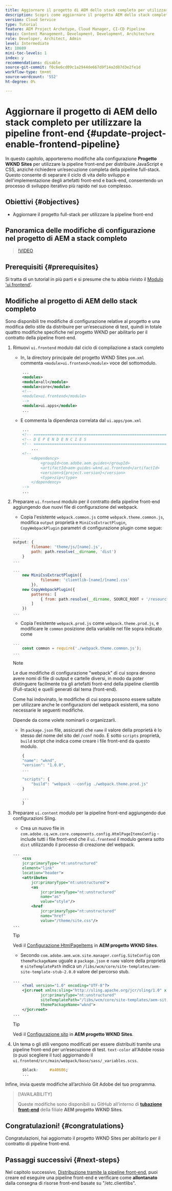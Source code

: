 ```yaml
---
title: Aggiornare il progetto di AEM dello stack completo per utilizzare la pipeline front-end
description: Scopri come aggiornare il progetto AEM dello stack completo per abilitarlo per la pipeline front-end, in modo che possa generare e distribuire solo gli artefatti front-end.
version: Cloud Service
type: Tutorial
feature: AEM Project Archetype, Cloud Manager, CI-CD Pipeline
topic: Content Management, Development, Development, Architecture
role: Developer, Architect, Admin
level: Intermediate
kt: 10689
mini-toc-levels: 1
index: y
recommendations: disable
source-git-commit: f0c6e6cd09c1a2944de667d9f14a2d87d3e2fe1d
workflow-type: tm+mt
source-wordcount: '552'
ht-degree: 0%

---
```



# Aggiornare il progetto di AEM dello stack completo per utilizzare la pipeline front-end {#update-project-enable-frontend-pipeline}

In questo capitolo, apporteremo modifiche alla configurazione __Progetto WKND Sites__ per utilizzare la pipeline front-end per distribuire JavaScript e CSS, anziché richiedere un’esecuzione completa della pipeline full-stack. Questo consente di separare il ciclo di vita dello sviluppo e dell&#39;implementazione degli artefatti front-end e back-end, consentendo un processo di sviluppo iterativo più rapido nel suo complesso.

## Obiettivi {#objectives}

* Aggiornare il progetto full-stack per utilizzare la pipeline front-end

## Panoramica delle modifiche di configurazione nel progetto di AEM a stack completo

>[!VIDEO](https://video.tv.adobe.com/v/3409419/)

## Prerequisiti {#prerequisites}

Si tratta di un tutorial in più parti e si presume che tu abbia rivisto il [Modulo &#39;ui.frontend&#39;](./review-uifrontend-module.md).


## Modifiche al progetto di AEM dello stack completo

Sono disponibili tre modifiche di configurazione relative al progetto e una modifica dello stile da distribuire per un’esecuzione di test, quindi in totale quattro modifiche specifiche nel progetto WKND per abilitarlo per il contratto della pipeline front-end.

1. Rimuovi `ui.frontend` modulo dal ciclo di compilazione a stack completo

   * In, la directory principale del progetto WKND Sites `pom.xml` commenta `<module>ui.frontend</module>` voce del sottomodulo.

   ```xml
       ...
       <modules>
       <module>all</module>
       <module>core</module>
       <!--
       <module>ui.frontend</module>
       -->                
       <module>ui.apps</module>
       ...
   ```

   * E commenta la dipendenza correlata dal `ui.apps/pom.xml`

   ```xml
       ...
       <!-- ====================================================================== -->
       <!-- D E P E N D E N C I E S                                                -->
       <!-- ====================================================================== -->
           ...
       <!--
           <dependency>
               <groupId>com.adobe.aem.guides</groupId>
               <artifactId>aem-guides-wknd.ui.frontend</artifactId>
               <version>${project.version}</version>
               <type>zip</type>
           </dependency>
       -->    
       ...
   ```

1. Preparare `ui.frontend` modulo per il contratto della pipeline front-end aggiungendo due nuovi file di configurazione del webpack.

   * Copia l&#39;esistente `webpack.common.js` come `webpack.theme.common.js`, modifica `output` proprietà e `MiniCssExtractPlugin`, `CopyWebpackPlugin` parametri di configurazione plugin come segue:

   ```javascript
   ...
   output: {
           filename: 'theme/js/[name].js', 
           path: path.resolve(__dirname, 'dist')
       }
   ...
   
   ...
       new MiniCssExtractPlugin({
               filename: 'clientlib-[name]/[name].css'
           }),
       new CopyWebpackPlugin({
           patterns: [
               { from: path.resolve(__dirname, SOURCE_ROOT + '/resources'), to: './clientlib-site' }
           ]
       })
   ...
   ```

   * Copia l&#39;esistente `webpack.prod.js` come `webpack.theme.prod.js`, e modificare le `common` posizione della variabile nel file sopra indicato come

   ```javascript
   ...
       const common = require('./webpack.theme.common.js');
   ...
   ```

   >[!NOTE]
   >
   >Le due modifiche di configurazione &quot;webpack&quot; di cui sopra devono avere nomi di file di output e cartelle diversi, in modo da poter distinguere facilmente tra gli artefatti front-end della pipeline clientlib (Full-stack) e quelli generati dal tema (front-end).
   >
   >Come hai indovinato, le modifiche di cui sopra possono essere saltate per utilizzare anche le configurazioni del webpack esistenti, ma sono necessarie le seguenti modifiche.
   >
   >Dipende da come volete nominarli o organizzarli.


   * In `package.json` file, assicurati che  `name` il valore della proprietà è lo stesso del nome del sito del `/conf` nodo. E sotto `scripts` proprietà, `build` script che indica come creare i file front-end da questo modulo.

   ```javascript
       {
       "name": "wknd",
       "version": "1.0.0",
       ...
   
       "scripts": {
           "build": "webpack --config ./webpack.theme.prod.js"
       }
   
       ...
       }
   ```

1. Preparare `ui.content` modulo per la pipeline front-end aggiungendo due configurazioni Sling.

   * Crea un nuovo file in `com.adobe.cq.wcm.core.components.config.HtmlPageItemsConfig` - include tutti i file front-end che il `ui.frontend` il modulo genera sotto `dist` utilizzando il processo di creazione del webpack.

   ```xml
   ...
       <css
       jcr:primaryType="nt:unstructured"
       element="link"
       location="header">
       <attributes
           jcr:primaryType="nt:unstructured">
           <as
               jcr:primaryType="nt:unstructured"
               name="as"
               value="style"/>
           <href
               jcr:primaryType="nt:unstructured"
               name="href"
               value="/theme/site.css"/>
   ...
   ```

   >[!TIP]
   >
   >    Vedi il [Configurazione HtmlPageItems](https://github.com/adobe/aem-guides-wknd/blob/feature/frontend-pipeline/ui.content/src/main/content/jcr_root/conf/wknd/_sling_configs/com.adobe.cq.wcm.core.components.config.HtmlPageItemsConfig/.content.xml) in __AEM progetto WKND Sites__.


   * Secondo `com.adobe.aem.wcm.site.manager.config.SiteConfig` con `themePackageName` uguale a `package.json` e `name` valore della proprietà e `siteTemplatePath` indica un `/libs/wcm/core/site-templates/aem-site-template-stub-2.0.0` valore del percorso stub.

   ```xml
   ...
       <?xml version="1.0" encoding="UTF-8"?>
       <jcr:root xmlns:sling="http://sling.apache.org/jcr/sling/1.0" xmlns:jcr="http://www.jcp.org/jcr/1.0" xmlns:nt="http://www.jcp.org/jcr/nt/1.0"
               jcr:primaryType="nt:unstructured"
               siteTemplatePath="/libs/wcm/core/site-templates/aem-site-template-stub-2.0.0"
               themePackageName="wknd">
       </jcr:root>
   ...
   ```

   >[!TIP]
   >
   >    Vedi il [Configurazione sito](https://github.com/adobe/aem-guides-wknd/blob/feature/frontend-pipeline/ui.content/src/main/content/jcr_root/conf/wknd/_sling_configs/com.adobe.aem.wcm.site.manager.config.SiteConfig/.content.xml) in __AEM progetto WKND Sites__.

1. Un tema o gli stili vengono modificati per essere distribuiti tramite una pipeline front-end per un’esecuzione di test. `text-color` all&#39;Adobe rosso (o puoi scegliere il tuo) aggiornando il `ui.frontend/src/main/webpack/base/sass/_variables.scss`.

   ```css
       $black:     #a40606;
       ...
   ```

Infine, invia queste modifiche all’archivio Git Adobe del tuo programma.


>[!AVAILABILITY]
>
> Queste modifiche sono disponibili su GitHub all’interno di [__tubazione front-end__](https://github.com/adobe/aem-guides-wknd/tree/feature/frontend-pipeline) della filiale __AEM progetto WKND Sites__.


## Congratulazioni! {#congratulations}

Congratulazioni, hai aggiornato il progetto WKND Sites per abilitarlo per il contratto di pipeline front-end.

## Passaggi successivi {#next-steps}

Nel capitolo successivo, [Distribuzione tramite la pipeline front-end](create-frontend-pipeline.md), puoi creare ed eseguire una pipeline front-end e verificare come __allontanato__ dalla consegna di risorse front-end basate su &quot;/etc.clientlibs&quot;.
